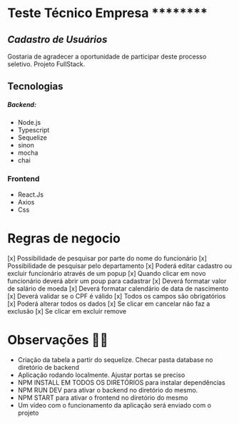 # Teste Técnico Empresa ********
## _Cadastro de Usuários_

Gostaria de agradecer a oportunidade de participar deste processo seletivo.
Projeto FullStack.

## Tecnologias
##### Backend:
- Node.js
- Typescript
- Sequelize
- sinon
- mocha
- chai

### Frontend
- React.Js
- Axios
- Css

# Regras de negocio
[x] Possibilidade de pesquisar por parte do nome do funcionário
[x] Possibilidade de pesquisar pelo departamento
[x] Poderá editar cadastro ou excluir funcionário através de um popup
[x] Quando clicar em novo funcionário deverá abrir um poup para cadastrar
[x] Deverá formatar valor de salário de moeda
[x] Deverá formatar calendário de data de nascimento
[x] Deverá validar se o CPF é válido
[x] Todos os campos são obrigatórios
[x] Poderá alterar todos os dados
[x] Se clicar em cancelar não faz a exclusão
[x] Se clicar em excluir remove

# Observações 🚨🚨
- Criação da tabela a partir do sequelize. Checar pasta database no diretório de backend
- Aplicação rodando localmente. Ajustar portas se preciso
- NPM INSTALL EM TODOS OS DIRETÓRIOS para instalar dependências
- NPM RUN DEV para ativar o backend no diretório do mesmo.
- NPM START para ativar o frontend no diretório do mesmo
- Um vídeo com o funcionamento da aplicação será enviado com o projeto
